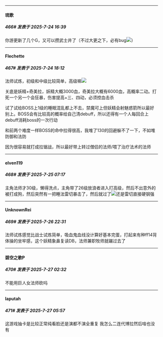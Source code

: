 ﻿
*****

####  琉歌  
##### 466#       发表于 2025-7-24 16:39

你游更新了几个G，又可以攒武士井了（不过大更之下，必有bug<img src="https://static.stage1st.com/image/smiley/face2017/002.png" referrerpolicy="no-referrer">）


*****

####  Flechette  
##### 467#       发表于 2025-7-24 18:12

法师试炼，初级和中级比较简单，高级嘛<img src="https://static.stage1st.com/image/smiley/face2017/067.png" referrerpolicy="no-referrer">

关底是妖精+奇美拉，妖精大概3000血，奇美拉大概有6000血，高概率二动。打死一个另一个会狂暴，伤害提高+三、四动，必须控血击杀

试了试给BOSS上1级的睡眠混乱都上不去，禁魔可上但妖精会射魅惑箭所以最好别上。BOSS会有比较高的概率给自己清debuff，所以还得有一个人每回合上debuff消耗boss的一次行动

和前两个难度一样BOSS的命中拉得很高，我堆了130的回避躲不了一下，不如堆防御和法防

因为很容易就打成拉锯战，所以最好带上转过僧侣的法师/喂了治疗法术的法师


*****

####  elven119  
##### 468#       发表于 2025-7-25 07:17

主角法师才30级，懒得洗点，主角带了26级放浪者进入打高级，然后不出意外的被打成狗，然后突然有一把睡法雷切暴击了，然后就过了<img src="https://static.stage1st.com/image/smiley/face2017/049.png" referrerpolicy="no-referrer">还是雷切直接硬钢强


*****

####  UnknownRei  
##### 469#       发表于 2025-7-26 22:31

法师试炼感觉比战士试炼简单，吸血鬼血线没计算好基本完蛋，打起来有种ff14背体操的坐牢感，这个妖精象鼻复读DB，法师兼职牧师就碾过去了


*****

####  碧空之歌P  
##### 470#       发表于 2025-7-27 02:32

不能用巨人女法师砍吗


*****

####  laputah  
##### 471#       发表于 2025-7-27 05:57

 这游戏抽卡是比较正常纯看脸还是演都不演全重复 我怎么二连代博拉然后啥也没有 

